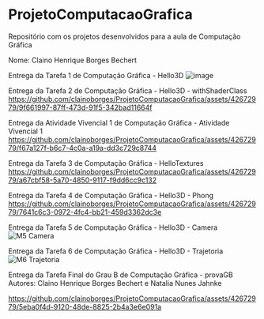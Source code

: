 # ProjetoComputacaoGrafica
Repositório com os projetos desenvolvidos para a aula de Computação Gráfica

Nome: Claino Henrique Borges Bechert

Entrega da Tarefa 1 de Computação Gráfica  -  Hello3D
![image](https://github.com/clainoborges/ProjetoComputacaoGrafica/assets/42672979/c3f91b24-5f4e-4599-8d7f-3d83557a17c3)

Entrega da Tarefa 2 de Computação Gráfica - Hello3D - withShaderClass
https://github.com/clainoborges/ProjetoComputacaoGrafica/assets/42672979/9f661997-87ff-473d-91f5-342bad11664f

Entrega da Atividade Vivencial 1 de Computação Gráfica - Atividade Vivencial 1
https://github.com/clainoborges/ProjetoComputacaoGrafica/assets/42672979/f67a127f-b6c7-4c0a-a19a-dd3c729c8744

Entrega da Tarefa 3 de Computação Gráfica - HelloTextures
https://github.com/clainoborges/ProjetoComputacaoGrafica/assets/42672979/a67cbf58-5a70-4850-9117-f9dd6cc9c132

Entrega da Tarefa 4 de Computação Gráfica - Hello3D - Phong
https://github.com/clainoborges/ProjetoComputacaoGrafica/assets/42672979/7641c6c3-0972-4fc4-bb21-459d3362dc3e

Entrega da Tarefa 5 de Computação Gráfica - Hello3D - Camera
![M5 Camera](https://github.com/clainoborges/ProjetoComputacaoGrafica/assets/42672979/71812015-2911-4197-807d-0b31d8307aeb)

Entrega da Tarefa 6 de Computação Gráfica - Hello3D - Trajetoria
![M6 Trajetoria](https://github.com/clainoborges/ProjetoComputacaoGrafica/assets/42672979/6c6b2ea1-daa3-4ad4-95ba-a36294fdc6eb)

Entrega da Tarefa Final do Grau B de Computação Gráfica - provaGB 
Autores: Claino Henrique Borges Bechert e Natalia Nunes Jahnke

https://github.com/clainoborges/ProjetoComputacaoGrafica/assets/42672979/5eba0f4d-9120-48de-8825-2b4a3e6e091a
